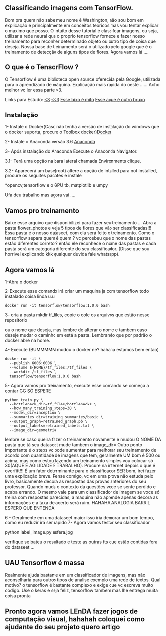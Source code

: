 ## Classificando imagens com TensorFlow. 
Bom pra quem não sabe meu nome é Washington, não sou bom em explicação e principalmente em conceitos teoricos mas vou tentar explicar o maximo que posso. 
O intuito desse tutorial é classifcar imagens, ou seja, utilizar a rede neural que o proprio tensorflow fornece e fazer nosso treinamento para reconher determinado objeto ou outro tipo de coisa que deseja. 
Nossa base de treinamento será o utilizado pelo google que é o treinamento de detecção de alguns tipos de flores. Agora vamos lá ....

## O que é o TensorFlow ?

O Tensorflow é uma biblioteca open source oferecida pela Google, utilizada para o aprendizado de máquina.
Explicação mais rapida do oeste ...... Acho melhor vc ler essa parte <3.

Links para Estudo:
[<3](https://medium.com/@dehhmesquita/classificando-textos-com-redes-neurais-e-tensorflow-5063784a1b31)
[<<3](http://www.cienciaedados.com/big-data-deep-learning-google-tensorflow/)
[Esse bixo é mito](https://www.youtube.com/user/sentdex)
[Esse aque é outro bruxo](https://www.youtube.com/channel/UCWN3xxRkmTPmbKwht9FuE5A/videos)

## Instalação
1- Instale o Docker(Caso não tenha a versão de instalação do windows que o docker suporta, procure o Toolbox docker)[Docker](https://docs.docker.com/toolbox/toolbox_install_windows/)

2- Instale o Anaconda versão 3.6 [Anaconda](https://www.anaconda.com/download/)

3- Após instalação do Anaconda Execute o Anaconda Navigator.

3.1- Terá uma opção na bara lateral chamada Environments clique.

3.2- Aparecerá um base(root) altere a opção de intalled para not installed, procure os seguites pacotes e instale

*opencv,tensorflow e o GPU tb, matplotlib e umpy


Ufa deu trabalho mas agora vai ....

## Vamos pro treinamento 
Baixe esse arquivo que disponibilizei para fazer seu treinamento ... Abra a pasta flower_photos e veja 5 tipos de flores que vão ser classificadas!!! Essa pasta é o nosso dataseet, com ela será feito o treinamento.
Como o tensorflow separa quem é quem ? vc percebeu que o nome das pastas estão diferentes correto ? então ele reconhece o nome das pastas e cada pasta será um categoria diferente do seu classificador. (Disse que sou horrivel explicando kkk qualquer duvida fale whatsapp).


## Agora vamos lá 

1-Abra o docker 

2-Execute esse comando irá criar um maquina ja com tensorflow todo instalado coisa linda u.u
```
docker run -it tensorflow/tensorflow:1.0.0 bash
```

3- cria a pasta mkdir tf_files, copie o cole os arquivos que estão nesse repositorio

ou o nome que deseja, mas lembre de alterar o nome e tambem caso deseje mudar o caminho em está a pasta. Lembrando que por padrão o docker abre na home.

4- Execute (BUMMMMM mudou o docker ne? hahaha estamos bem entao)

```
docker run -it \
  --publish 6006:6006 \
  --volume ${HOME}/tf_files:/tf_files \
  --workdir /tf_files \
  tensorflow/tensorflow:1.0.0 bash 
```
  
5- Agora vamos pro treinamento, execute esse comando se começa a contar GG SÓ ESPERE

```
python train.py \
  --bottleneck_dir=tf_files/bottlenecks \
  --how_many_training_steps=30 \
  --model_dir=inception \
  --summaries_dir=training_summaries/basic \
  --output_graph=retrained_graph.pb \
  --output_labels=retrained_labels.txt \
  --image_dir=geometria
  ```
  

lembre se caso queira fazer o treinamento novamente e mudou O NOME DA pasta que tá seu dataseet mude tambem o image_dir= 
Outro ponto importante é o steps vc pode aumentar para melhorar seu treinamento de acordo com quantidade de imagens que tem, geralmente UM bom é 500 ou acima, mas como estou fazendo um treinamento simples vou colocar só 30(AQUE É AGILIDADE E TRABALHO). 
Procure na internet depois o que é overfitt!!! É um fator determinante para o classificador  SER bom, irei fazer uma explicação breve.
Pense comigo, vc em uma prova não estuda pelo livro, basicamente decora as respostas das provas anteriores do seu professor. Quando muda o contexto da questões voce se sente perdido e acaba errando. O mesmo vale para um classificador de imagem se voce só treina com respostas parecidas, a maquina não aprende apenas decora as informações e a taxa de acerto será ruim. HAHAHA ANALOGIA BARRIL ESPERO QUE ENTENDA. 


6 - Geralmente em uma dataseet maior isso iria demorar um bom tempo, como eu reduzir irá ser rapido 
7- Agora vamos testar seu classificador 

python label_image.py esfera.jpg

verifique se bateu o resultado e teste as outras fts que estão contidas fora do dataseet ...

## UAU Tensorflow é massa
Realmente ajuda bastante em um classificador de imagens, mas não aconselharia para outros tipos de analise exemplo uma rede de textos. Qual motivo? o tensorflow é bastante complexo e exige que vc escreva muito codigo. Use o keras e seja feliz, tensorflow tambem mas lhe entrega muita coisa pronta

## Pronto agora vamos LEnDA fazer jogos de computação visual, hahahah coloquei como ajudante do seu projeto quero artigo




